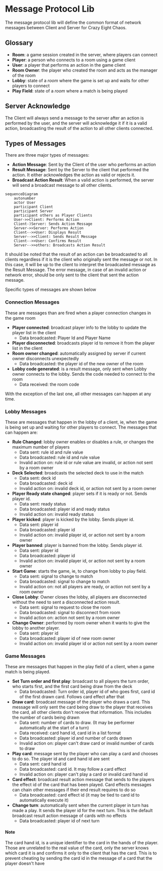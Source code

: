 # Message Protocol Lib

The message protocol lib will define the common format of network messages between Client and Server for Crazy Eight Chaos.

## Glossary

* __Room__: a game session created in the server, where players can connect
* __Player__: a person who connects to a room using a game client
* __User__: a player that performs an action in the game client
* __Room Owner__: the player who created the room and acts as the manager of the room
* __Lobby__: state of a _room_ where the game is set up and waits for other players to connect
* __Play Field__: state of a _room_ where a match is being played

## Server Acknowledge

The Client will always send a message to the server after an action is performed by the user, and the server will acknowledge it if it is a valid action, broadcasting the result of the action to all other clients connected.

## Types of Messages

There are three major types of messages:
* __Action Message__: Sent by the Client of the user who performs an action
* __Result Message__: Sent by the Server to the client that performed the action. It either acknowledges the action as valid or rejects it.
* __Broadcast Action Result__: When a valid action is performed, the server will send a broadcast message to all other clients.

```mermaid
sequenceDiagram
    autonumber
    actor User
    participant Client
    participant Server
    participant others as Player Clients
    User->>Client: Performs Action
    Client-)Server: Sends Action Message
    Server->>Server: Performs Action
    Client-->>User: Displays Result
    Server-->>Client: Sends Result Message
    Client-->>User: Confirms Result
    Server-->>others: Broadcasts Action Result
```

It should be noted that the result of an action can be broadcasted to all clients regardless if it is the client who originally sent the message or not. In this case, it will be up to the client to interpret the broadcasted message as the Result Message. The error message, in case of an invalid action or network error, should be only sent to the client that sent the action message.

Specific types of messages are shown below

### Connection Messages

These are messages than are fired when a player connection changes in the game room

* __Player connected__: broadcast player info to the lobby to update the player list in the client
  * Data broadcasted: Player Id and Player Name
* __Player disconnected__: broadcasts player id to remove it from the player list in the client
* __Room owner changed__: automatically assigned by server if current owner disconnects unexpectedly
  * Data broadcasted: the player id of the new owner of the room
* __Lobby code generated__: is a result message, only sent when Lobby owner connects to the lobby. Sends the code needed to connect to the room
  * Data received: the room code

With the exception of the last one, all other messages can happen at any time.


### Lobby Messages

These are messages that happen in the lobby of a client, ie, when the game is being set up and waiting for other players to connect. The messages that can happen are:

* __Rule Changed__: lobby owner enables or disables a rule, or changes the maximum number of players
  * Data sent: rule id and rule value
  * Data broadcasted: rule id and rule value
  * Invalid action on: rule id or rule value are invalid, or action not sent by a room owner
* __Deck Selected__: broadcasts the selected deck to use in the match
  * Data sent: deck id
  * Data broadcasted: deck id
  * Invalid action on: invalid deck id, or action not sent by a room owner
* __Player Ready state changed__: player sets if it is ready or not. Sends player id.
  * Data sent: ready status
  * Data broadcasted: player id and ready status
  * Invalid action on: invalid ready status
* __Player kicked__: player is kicked by the lobby. Sends player id.
  * Data sent: player id
  * Data broadcasted: player id
  * Invalid action on: invalid player id, or action not sent by a room owner
* __Player banned__: player is banned from the lobby. Sends player id.
  * Data sent: player id
  * Data broadcasted: player id
  * Invalid action on: invalid player id, or action not sent by a room owner
* __Start Game__: starts the game, ie, to change from lobby to play field.
  * Data sent: signal to change to match
  * Data broadcasted: signal to change to match
  * Invalid action on: not all players are ready, or action not sent by a room owner
* __Close Lobby__: Owner closes the lobby, all players are disconnected without the need to sent a disconnected action result.
  * Data sent: signal to request to close the room
  * Data broadcasted: signal to disconnect from room
  * Invalid action on: action not sent by a room owner
* __Change Owner__: performed by room owner when it wants to give the lobby to another player.
  * Data sent: player id
  * Data broadcasted: player id of new room owner
  * Invalid action on: invalid player id or action not sent by a room owner

### Game Messages

These are messages that happen in the play field of a client, when a game match is being played.

* __Set Turn order and first play__: broadcast to all players the turn order, who starts first, and the first card being draw from the deck
  * Data broadcasted: Turn order id, player id of who goes first, card id of the first drawn card. Follows card effect after that
* __Draw card__: broadcast message of the player who draws a card. This message will only sent the card being draw to the player that receives the card, all other clients don't receive that information. This includes the number of cards being drawn
  * Data sent: number of cards to draw. (It may be performer automatically at the start of a turn)
  * Data received: card hand id, card id in a list format
  * Data broadcasted: player id and number of cards drawn
  * Invalid action on: player can't draw card or invalid number of cards to draw
* __Play card__: message sent by the player who can play a card and chooses to do so. The player id and card hand id are sent
  * Data sent: card hand id
  * Data broadcasted: card id. It may follow a card effect
  * Invalid action on: player can't play a card or invalid card hand id
* __Card effect__: broadcast result action message that sends to the players the effect id of the card that has been played. Card effects messages can chain other messages if their end result requires to do so
  * Data broadcasted: card effect id (it may be tied to card id to automatically execute it)
* __Change turn__: automatically sent when the current player in turn has made a play. It sends the player id for the next turn. This is the  default broadcast result action message of cards with no effects
  * Data broadcasted: player id of next turn

#### Note
The card hand id, is a unique identifier to the card in the hands of the player. Those are unrelated to the real value of the card, only the server knows which card it is and confirms it only to the client that has the card. This is to prevent cheating by sending the card id in the message of a card that the player doesn't have